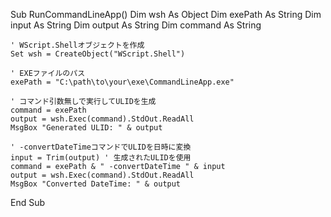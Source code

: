 Sub RunCommandLineApp()
    Dim wsh As Object
    Dim exePath As String
    Dim input As String
    Dim output As String
    Dim command As String

    ' WScript.Shellオブジェクトを作成
    Set wsh = CreateObject("WScript.Shell")

    ' EXEファイルのパス
    exePath = "C:\path\to\your\exe\CommandLineApp.exe"
    
    ' コマンド引数無しで実行してULIDを生成
    command = exePath
    output = wsh.Exec(command).StdOut.ReadAll
    MsgBox "Generated ULID: " & output
    
    ' -convertDateTimeコマンドでULIDを日時に変換
    input = Trim(output) ' 生成されたULIDを使用
    command = exePath & " -convertDateTime " & input
    output = wsh.Exec(command).StdOut.ReadAll
    MsgBox "Converted DateTime: " & output
End Sub

